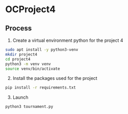 # OCProject4
## Process
1. Create a virtual environment python for the project 4
```bash
sudo apt install -y python3-venv
mkdir project4
cd project4
python3 -m venv venv
source venv/bin/activate
```
2. Install the packages used for the project
```bash
pip install -r requirements.txt
```
3. Launch
```bash
python3 tournament.py
```
